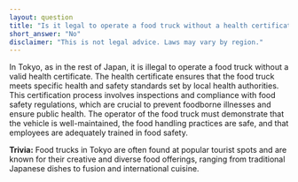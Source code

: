 ```yaml
---
layout: question
title: "Is it legal to operate a food truck without a health certificate in Tokyo?"
short_answer: "No"
disclaimer: "This is not legal advice. Laws may vary by region."
---
```


In Tokyo, as in the rest of Japan, it is illegal to operate a food truck without a valid health certificate. The health certificate ensures that the food truck meets specific health and safety standards set by local health authorities. This certification process involves inspections and compliance with food safety regulations, which are crucial to prevent foodborne illnesses and ensure public health. The operator of the food truck must demonstrate that the vehicle is well-maintained, the food handling practices are safe, and that employees are adequately trained in food safety.

**Trivia:** Food trucks in Tokyo are often found at popular tourist spots and are known for their creative and diverse food offerings, ranging from traditional Japanese dishes to fusion and international cuisine.
